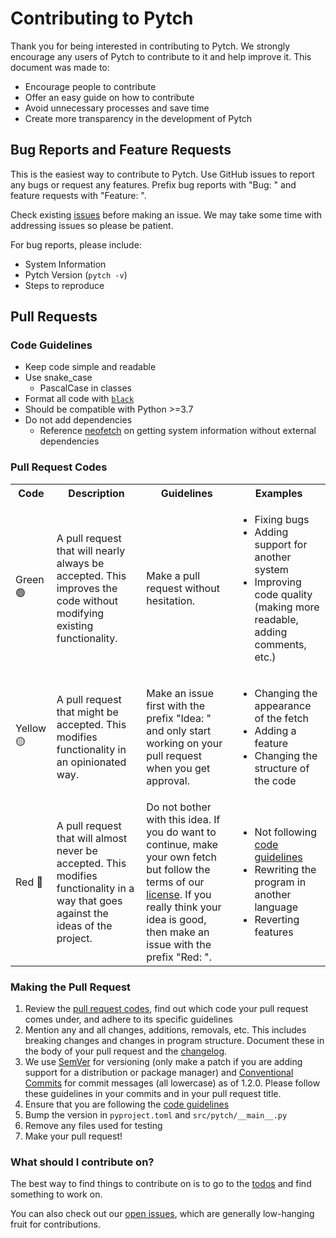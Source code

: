 # Contributing to Pytch

Thank you for being interested in contributing to Pytch. We strongly encourage any users of Pytch to contribute to it and help improve it. This document was made to:
- Encourage people to contribute
- Offer an easy guide on how to contribute
- Avoid unnecessary processes and save time
- Create more transparency in the development of Pytch

## Bug Reports and Feature Requests

This is the easiest way to contribute to Pytch. Use GitHub issues to report any bugs or request any features. Prefix bug reports with "Bug: " and feature requests with "Feature: ".

Check existing [issues](https://github.com/kritdass/pytch/issues?q=is%3Aissue) before making an issue. We may take some time with addressing issues so please be patient.

For bug reports, please include:
- System Information
- Pytch Version (`pytch -v`)
- Steps to reproduce

## Pull Requests


### Code Guidelines

- Keep code simple and readable
- Use snake_case
   - PascalCase in classes
- Format all code with [`black`](https://github.com/psf/black)
- Should be compatible with Python >=3.7
- Do not add dependencies
    - Reference [neofetch](https://github.com/dylanaraps/neofetch) on getting system information without external dependencies

### Pull Request Codes

<table>
  <tr>
    <th>Code</th>
    <th>Description</th>
    <th>Guidelines</th>
    <th>Examples</th>
  </tr>
  <tr>
    <td>Green 🟢</td>
    <td>A pull request that will nearly always be accepted. This improves the code without modifying existing functionality.</td>
    <td>Make a pull request without hesitation.</td>
    <td>
      <ul>
        <li>Fixing bugs</li>
        <li>Adding support for another system</li>
        <li>Improving code quality (making more readable, adding comments, etc.)</li>
      </ul>
    </td>
  </tr>
  <tr>
    <td>Yellow 🟡</td>
    <td>A pull request that might be accepted. This modifies functionality in an opinionated way.</td>
    <td>Make an issue first with the prefix "Idea: " and only start working on your pull request when you get approval.</td>
    <td>
      <ul>
        <li>Changing the appearance of the fetch</li>
        <li>Adding a feature</li>
        <li>Changing the structure of the code</li>
      </ul>
    </td>
  </tr>
  <tr>
    <td>Red 🔴</td>
    <td>A pull request that will almost never be accepted. This modifies functionality in a way that goes against the ideas of the project.</td>
    <td>Do not bother with this idea. If you do want to continue, make your own fetch but follow the terms of our <a href="LICENSE.md">license</a>. If you really think your idea is good, then make an issue with the prefix "Red: ".</td>
    <td>
      <ul>
        <li>Not following <a href="#code-guidelines">code guidelines</a></li>
        <li>Rewriting the program in another language</li>
        <li>Reverting features</li>
      </ul>
    </td>
  </tr>
</table>

### Making the Pull Request

1. Review the [pull request codes](#pull-request-codes), find out which code your pull request comes under, and adhere to its specific guidelines
2. Mention any and all changes, additions, removals, etc. This includes breaking changes and changes in program structure. Document these in the body of your pull request and the [changelog](CHANGELOG.md).
3. We use [SemVer](http://semver.org/) for versioning (only make a patch if you are adding support for a distribution or package manager) and
[Conventional Commits](https://www.conventionalcommits.org/) for commit messages  (all lowercase) as of 1.2.0. Please follow these guidelines in your commits and in your pull request title.
4. Ensure that you are following the [code guidelines](#code-guidelines)
5. Bump the version in `pyproject.toml` and `src/pytch/__main__.py`
6. Remove any files used for testing
7. Make your pull request!

### What should I contribute on?

The best way to find things to contribute on is to go to the [todos](README.md#todos) and find something to work on.

You can also check out our [open issues](https://github.com/kritdass/pytch/issues), which are generally low-hanging fruit for contributions.
